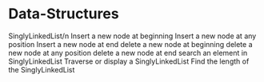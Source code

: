 # Data-Structures
SinglyLinkedList/n
Insert a new node at beginning
Insert a new node at any position
Insert a new node at end
delete a new node at beginning
delete a new node at any position
delete a new node at end
search an element in SinglyLinkedList
Traverse or display a SinglyLinkedList
Find the length of the SinglyLinkedList
